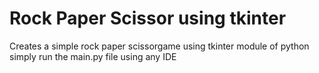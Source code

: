 # Rock Paper Scissor using tkinter
 Creates a simple rock paper scissorgame using tkinter module of python
 simply run the main.py file using any IDE
